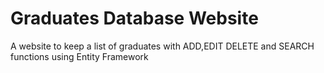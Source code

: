 # Graduates Database Website
 A website to keep a list of graduates with ADD,EDIT DELETE and SEARCH functions using Entity Framework
